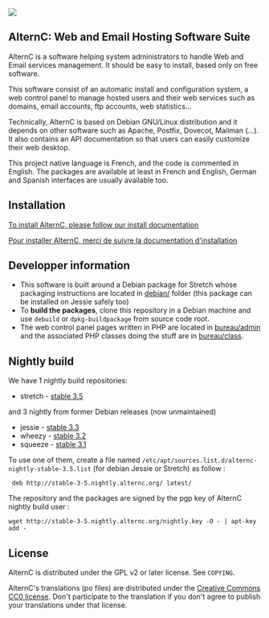 ![](https://alternc.com/logo.png)

## AlternC: Web and Email Hosting Software Suite 

AlternC is a software helping system administrators to handle Web and Email services management. It should be easy to install, based only on free software. 

This software consist of an automatic install and configuration system, a web control panel to manage hosted users and their web services such as domains, email accounts, ftp accounts, web statistics...

Technically, AlternC is based on Debian GNU/Linux distribution and it depends on other software such as Apache, Postfix, Dovecot, Mailman (...). It also contains an API documentation so that users can easily customize their web desktop.

This project native language is French, and the code is commented in English. The packages are available at least in French and English, German and Spanish interfaces are usually available too.


## Installation

[To install AlternC, please follow our install documentation](https://alternc.com/Install-en)

[Pour installer AlternC, merci de suivre la documentation d'installation](https://alternc.com/Install-fr)

## Developper information

* This software is built around a Debian package for Stretch whose packaging instructions are located in [debian/](debian/) folder (this package can be installed on Jessie safely too)
* To **build the packages**, clone this repository in a Debian machine and use `debuild` or `dpkg-buildpackage` from source code root.
* The web control panel pages written in PHP are located in [bureau/admin](bureau/admin) and the associated PHP classes doing the stuff are in [bureau/class](bureau/class).

## Nightly build

We have 1 nightly build repositories:
* stretch - [stable 3.5](http://stable-3-5.nightly.alternc.org/)

and 3 nightly from former Debian releases (now unmaintained) 
* jessie - [stable 3.3](http://stable-3-3.nightly.alternc.org/)
* wheezy - [stable 3.2](http://stable-3-2.nightly.alternc.org/)
* squeeze - [stable 3.1](http://stable-3-1.nightly.alternc.org/)

To use one of them, create a file named `/etc/apt/sources.list.d/alternc-nightly-stable-3.5.list` (for debian Jessie or Stretch) as follow :

```
 deb http://stable-3-5.nightly.alternc.org/ latest/
```

The repository and the packages are signed by the pgp key of AlternC nightly build user :

```
wget http://stable-3-5.nightly.alternc.org/nightly.key -O - | apt-key add - 
```

## License

AlternC is distributed under the GPL v2 or later license. See `COPYING`.

AlternC's translations (po files) are distributed under the [Creative Commons CC0 license](https://creativecommons.org/publicdomain/zero/1.0/). Don't participate to the translation if you don't agree to publish your translations under that license.

